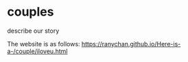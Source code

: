 # couples
describe our story

The website is as follows:
https://ranychan.github.io/Here-is-a-/couple/iloveu.html
